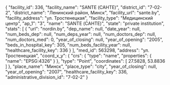{
    "facility_id": 336,
    "facility_name": "SANTE (САНТЕ)",
    "district_id": "7-02-2",
    "district_name": "Ленинский район, Минск",
    "facility_url": "sante.by",
    "facility_address": "ул. Тростенецкая",
    "facility_type": "Медицинский центр",
    "ap_1": "3",
    "name": "SANTE (САНТЕ)",
    "state": "private institution",
    "stats": [
        {
            "url": "nordin.by",
            "dep_name": null,
            "date_year": null,
            "num_beds_dep": null,
            "num_deps_year": null,
            "num_doctors_dep": null,
            "num_doctors_med": 0,
            "year_of_closing": null,
            "year_of_opening": "2005",
            "beds_in_hospital_key": 305,
            "num_beds_facility_year": null,
            "healthcare_facility_key": 336
        }
    ],
    "med_id": 563298,
    "address": "ул. Тростенецкая",
    "coord_x_y": {
        "crs": {
            "type": "name",
            "properties": {
                "name": "EPSG:4326"
            }
        },
        "type": "Point",
        "coordinates": [
            27.5828,
            53.8836
        ]
    },
    "place_name": "Минск",
    "place_type": "city",
    "year_of_closing": null,
    "year_of_opening": "2007",
    "healthcare_facility_key": 336,
    "administrative_division_id": "7-02-2"
}